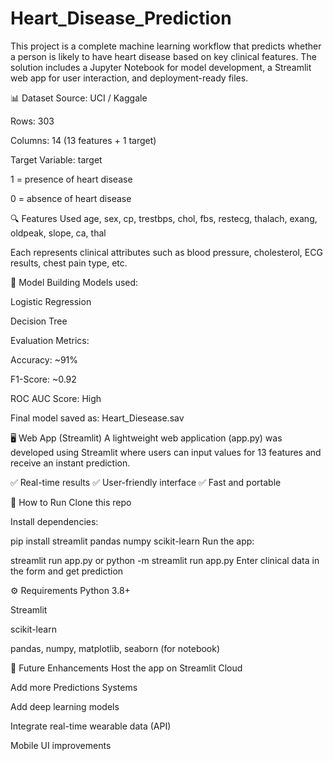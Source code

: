 # Heart_Disease_Prediction 
This project is a complete machine learning workflow that predicts whether a person is likely to have heart disease based on key clinical features. The solution includes a Jupyter Notebook for model development, a Streamlit web app for user interaction, and deployment-ready files.

📊 Dataset
Source: UCI / Kaggale

Rows: 303

Columns: 14 (13 features + 1 target)

Target Variable: target

1 = presence of heart disease

0 = absence of heart disease 

🔍 Features Used
age, sex, cp, trestbps, chol, fbs, restecg,
thalach, exang, oldpeak, slope, ca, thal

Each represents clinical attributes such as blood pressure, cholesterol, ECG results, chest pain type, etc. 

🧠 Model Building
Models used:

Logistic Regression

Decision Tree

Evaluation Metrics:

Accuracy: ~91%

F1-Score: ~0.92

ROC AUC Score: High

Final model saved as: Heart_Diesease.sav 

🖥️ Web App (Streamlit)
A lightweight web application (app.py) was developed using Streamlit where users can input values for 13 features and receive an instant prediction.

✅ Real-time results
✅ User-friendly interface
✅ Fast and portable 

🧪 How to Run
Clone this repo

Install dependencies:

pip install streamlit pandas numpy scikit-learn
Run the app:

streamlit run app.py or python -m streamlit run app.py 
Enter clinical data in the form and get prediction 

⚙️ Requirements
Python 3.8+

Streamlit

scikit-learn

pandas, numpy, matplotlib, seaborn (for notebook) 

🚀 Future Enhancements
Host the app on Streamlit Cloud

Add more Predictions Systems

Add deep learning models

Integrate real-time wearable data (API)

Mobile UI improvements

